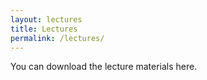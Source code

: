 ```yaml
---
layout: lectures
title: Lectures
permalink: /lectures/
---
```

You can download the lecture materials here.